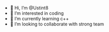 - 👋 Hi, I’m @Ustint8
- 👀 I’m interested in coding
- 🌱 I’m currently learning c++
- 💞️ I’m looking to collaborate with strong team

<!---
Ustint8/Ustint8 is a ✨ special ✨ repository because its `README.md` (this file) appears on your GitHub profile.
You can click the Preview link to take a look at your changes.
--->
